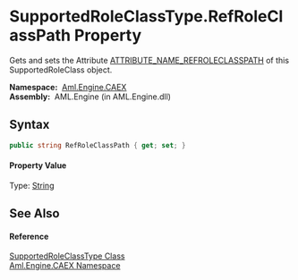 SupportedRoleClassType.RefRoleClassPath Property
================================================
Gets and sets the Attribute [ATTRIBUTE_NAME_REFROLECLASSPATH][1] of this SupportedRoleClass object.

  **Namespace:**  [Aml.Engine.CAEX][2]  
  **Assembly:**  AML.Engine (in AML.Engine.dll)

Syntax
------

```csharp
public string RefRoleClassPath { get; set; }
```

#### Property Value
Type: [String][3]

See Also
--------

#### Reference
[SupportedRoleClassType Class][4]  
[Aml.Engine.CAEX Namespace][2]  

[1]: ../CAEX_CLASSModel_TagNames/ATTRIBUTE_NAME_REFROLECLASSPATH.md
[2]: ../README.md
[3]: https://docs.microsoft.com/dotnet/api/system.string
[4]: README.md
[5]: https://www.automationml.org
[6]: ../../icons/logoShade.png